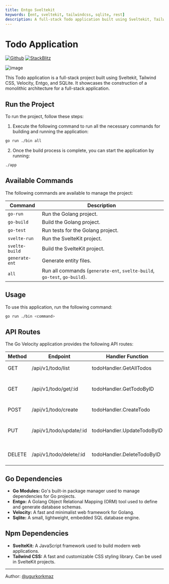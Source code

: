 ```yaml
---
title: Entgo Sveltekit
keywords: [ent, sveltekit, tailwindcss, sqlite, rest]
description: A full-stack Todo application built using Sveltekit, Tailwind CSS, Entgo, and SQLite.
---
```


# Todo Application

[![Github](https://img.shields.io/static/v1?label=&message=Github&color=2ea44f&style=for-the-badge&logo=github)](https://go.khulnasoft.com/velocity/recipes/tree/master/entgo-sveltekit) [![StackBlitz](https://img.shields.io/static/v1?label=&message=StackBlitz&color=2ea44f&style=for-the-badge&logo=StackBlitz)](https://stackblitz.com/github/khulnasoft/recipes/tree/master/entgo-sveltekit)

![image](https://github.com/ugurkorkmaz/khulnasoft-recipes/assets/40540244/08c6ee52-724a-4cf4-8352-9cf6f5b007ef)

This Todo application is a full-stack project built using Sveltekit, Tailwind CSS, Velocity, Entgo, and SQLite. It showcases the construction of a monolithic architecture for a full-stack application.

## Run the Project

To run the project, follow these steps:

1. Execute the following command to run all the necessary commands for building and running the application:

```bash
go run ./bin all
```
2. Once the build process is complete, you can start the application by running:
```bash
./app
```


## Available Commands
The following commands are available to manage the project:


| Command | Description |
| --- | --- |
| `go-run` | Run the Golang project. |
| `go-build` | Build the Golang project. |
| `go-test` | Run tests for the Golang project. |
| `svelte-run` | Run the SvelteKit project. |
| `svelte-build` | Build the SvelteKit project. |
| `generate-ent` | Generate entity files. |
| `all` | Run all commands (`generate-ent`, `svelte-build`, `go-test`, `go-build`). |

## Usage

To use this application, run the following command:

```bash
go run ./bin <command>
```


API Routes
----------

The Go Velocity application provides the following API routes:

| Method | Endpoint | Handler Function | Description |
| --- | --- | --- | --- |
| GET | /api/v1/todo/list | todoHandler.GetAllTodos | Get a list of all todos |
| GET | /api/v1/todo/get/:id | todoHandler.GetTodoByID | Get a specific todo by its ID |
| POST | /api/v1/todo/create | todoHandler.CreateTodo | Create a new todo |
| PUT | /api/v1/todo/update/:id | todoHandler.UpdateTodoByID | Update an existing todo by its ID |
| DELETE | /api/v1/todo/delete/:id | todoHandler.DeleteTodoByID | Delete a todo by its ID |

Go Dependencies
---------------

-   **Go Modules:** Go's built-in package manager used to manage dependencies for Go projects.
-   **Entgo:** A Golang Object Relational Mapping (ORM) tool used to define and generate database schemas.
-   **Velocity:** A fast and minimalist web framework for Golang.
-   **Sqlite:** A small, lightweight, embedded SQL database engine.

Npm Dependencies
----------------

-   **SvelteKit:** A JavaScript framework used to build modern web applications.
-   **Tailwind CSS:** A fast and customizable CSS styling library. Can be used in SvelteKit projects.

----------------

Author: [@ugurkorkmaz](https://github.com/ugurkorkmaz)

